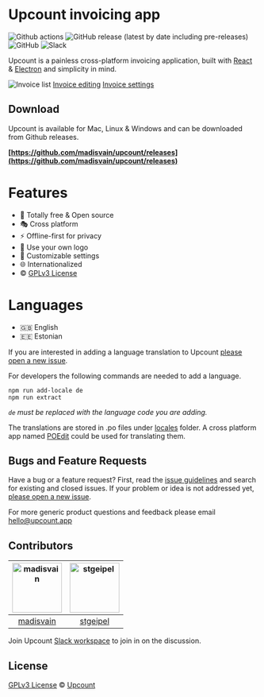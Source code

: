 # Upcount invoicing app

![Github actions](https://github.com/madisvain/upcount/workflows/Release/badge.svg) ![GitHub release (latest by date including pre-releases)](https://img.shields.io/github/v/release/madisvain/upcount?include_prereleases) ![GitHub](https://img.shields.io/github/license/madisvain/upcount) ![Slack](https://img.shields.io/badge/slack-upcount-green.svg?logo=slack)

Upcount is a painless cross-platform invoicing application, built with [React](https://reactjs.org/) & [Electron](https://electronjs.org/) and simplicity in mind.

![Invoice list](https://www.upcount.app/screenshots/invoices.png)
[Invoice editing](https://www.upcount.app/screenshots/invoice-edit.png)
[Invoice settings](https://www.upcount.app/screenshots/settings.png)

## Download

Upcount is available for Mac, Linux & Windows and can be downloaded from Github releases.

**[https://github.com/madisvain/upcount/releases](https://github.com/madisvain/upcount/releases)**

# Features
* 🎯 Totally free & Open source
* 🎭 Cross platform
* ⚡️ Offline-first for privacy
* 👾 Use your own logo
* 🍭 Customizable settings
* 🌐 Internationalized
* ©️ [GPLv3 License](https://github.com/madisvain/upcount/blob/master/LICENSE)

# Languages
* 🇬🇧 English
* 🇪🇪 Estonian

If you are interested in adding a language translation to Upcount [please open a new issue](https://github.com/madisvain/upcount/issues).

For developers the following commands are needed to add a language.

```shell
npm run add-locale de
npm run extract
```

_`de` must be replaced with the language code you are adding._

The translations are stored in .po files under [locales](https://github.com/madisvain/upcount/tree/master/src/locales) folder. A cross platform app named [POEdit](https://poedit.net/) could be used for translating them.

## Bugs and Feature Requests

Have a bug or a feature request? First, read the [issue guidelines](https://github.com/madisvain/upcount/blob/master/CONTRIBUTING.md#using-the-issue-tracker) and search for existing and closed issues. If your problem or idea is not addressed yet, [please open a new issue](https://github.com/madisvain/upcount/issues).

For more generic product questions and feedback please email [hello@upcount.app](mailto:hello@upcount.app)


## Contributors

[<img alt="madisvain" src="https://avatars2.githubusercontent.com/u/727994?v=4&s=200" width="100">](https://github.com/madisvain) |[<img alt="stgeipel" src="https://avatars3.githubusercontent.com/u/46808966?v=4&s=200" width="100">](https://github.com/stgeipel) |
:---:|:---:|
[madisvain](https://github.com/madisvain)|[stgeipel](https://github.com/stgeipel)|

Join Upcount [Slack workspace](https://join.slack.com/t/upcount/shared_invite/enQtOTY0Nzk5NTgzMjQ5LThlMWE3Y2YyNGY1MTc3M2Y1YmQ4YTdmZDYyNmJlYzBiNmQ0NTFhYjBkNzNjZjIwNWNlZDY2OTdiN2UwYzc3YWU) to join in on the discussion.

## License

[GPLv3 License](https://github.com/madisvain/upcount/blob/master/LICENSE) &copy; [Upcount](https://upcount.app)
